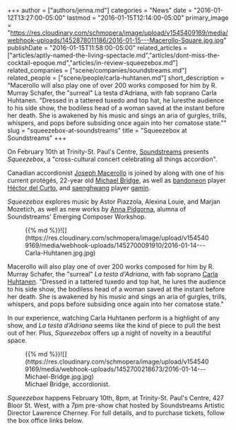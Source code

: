 +++
author = ["authors/jenna.md"]
categories = "News"
date = "2016-01-12T13:27:00-05:00"
lastmod = "2016-01-15T12:14:00-05:00"
primary_image = "https://res.cloudinary.com/schmopera/image/upload/v1545409169/media/webhook-uploads/1452878011186/2016-01-15---Macerollo-Square.jpg.jpg"
publishDate = "2016-01-15T11:58:00-05:00"
related_articles = ["articles/aptly-named-the-living-spectacle.md","articles/dont-miss-the-cocktail-epoque.md","articles/in-review-squeezebox.md"]
related_companies = ["scene/companies/soundstreams.md"]
related_people = ["scene/people/carla-huhtanen.md"]
short_description = "Macerollo will also play one of over 200 works composed for him by R. Murray Schafer, the &quot;surreal&quot; La testa d&#039;Adriana, with fab soprano Carla Huhtanen. &quot;Dressed in a tattered tuxedo and top hat, he luresthe audience to his side show, the bodiless head of a woman saved at the instant before her death. She is awakened by his music and sings an aria of gurgles, trills, whispers, and pops before subsiding once again into her comatose state.&quot;"
slug = "squeezebox-at-soundstreams"
title = "Squeezebox at Soundstreams"
+++

On February 10th at Trinity-St. Paul's Centre, [Soundstreams](/scene/companies/soundstreams/) presents *Squeezebox*, a "cross-cultural concert celebrating all things accordion". 

Canadian accordionist [Joseph Macerollo](http://www.thecanadianencyclopedia.ca/en/article/joseph-macerollo-emc/) is joined by along with one of his current protégés, 22-year old [Michael Bridge](http://www.michaelbridgemusic.com/), as well as [bandoneon](https://en.wikipedia.org/wiki/Bandoneon) player [Héctor del Curto](http://www.hectordelcurto.com/), and [saenghwang](https://en.wikipedia.org/wiki/Saenghwang) player [gamin](http://gamin-music.com/profile). 

*Squeezebox* explores music by Astor Piazzola, Alexina Louie, and Marjan Mozetich, as well as new works by [Anna Pidgorna](http://www.annapidgorna.com/), alumna of Soundstreams' Emerging Composer Workshop. 

<figure data-type="image">{{% md %}}![](https://res.cloudinary.com/schmopera/image/upload/v1545409169/media/webhook-uploads/1452700091910/2016-01-14---Carla-Huhtanen.jpg.jpg)
</figure>

Macerollo will also play one of over 200 works composed for him by R. Murray Schafer, the "surreal" *La testa d'Adriana*, with fab soprano [Carla Huhtanen](/scene/people/carla-huhtanen/). "Dressed in a tattered tuxedo and top hat, he lures the audience to his side show, the bodiless head of a woman saved at the instant before her death. She is awakened by his music and sings an aria of gurgles, trills, whispers, and pops before subsiding once again into her comatose state."

In our experience, watching Carla Huhtanen perform is a highlight of any show, and *La testa d'Adriana* seems like the kind of piece to pull the best out of her. Plus, *Squeezebox* offers up a night of novelty in a beautiful space.

<figure data-type="image">{{% md %}}![](https://res.cloudinary.com/schmopera/image/upload/v1545409169/media/webhook-uploads/1452700218673/2016-01-14---Michael-Bridge.jpg.jpg)
<figcaption>Michael Bridge, accordionist.</figcaption></figure>


*Squeezebox* happens February 10th, 8pm, at Trinity-St. Paul's Centre, 427 Bloor St. West, with a 7pm pre-show chat hosted by Soundstreams Artistic Director Lawrence Cherney. For full details, and to purchase tickets, follow the box office links below.






